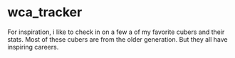 # wca_tracker
For inspiration, i like to check in on a few a of my favorite cubers and their stats. Most of these cubers are from the older generation. But they all have inspiring careers. 
